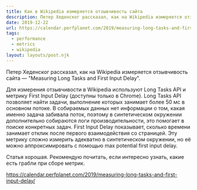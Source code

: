 ```yaml
---
title: Как в Wikipedia измеряется отзывчивость сайта
description: Петер Хеденског рассказал, как на Wikipedia измеряется отзывчивость сайта
date: 2019-12-22
url: https://calendar.perfplanet.com/2019/measuring-long-tasks-and-first-input-delay/
tags:
  - performance
  - metrics
  - wikipedia
layout: layouts/post.njk
---
```

Петер Хеденског рассказал, как на Wikipedia измеряется отзывчивость сайта — "Measuring Long Tasks and First Input Delay".

Для измерения отзывчивости в Wikipedia используют Long Tasks API и метрику First Input Delay (доступны только в Chrome). Long Tasks API позволяет найти задачи, выполнение которых занимает более 50 мс в основном потоке. В собираемых данных нет информации о том, какая именно задача забивала поток, поэтому в синтетическом окружении дополнительно собираются логи производительности, это помогает в поиске конкретных задач. First Input Delay показывает, сколько времени занимает отклик после первого взаимодействия со страницей. Эту метрику сложно измерить адекватно в синтетическом окружении, но её можно аппроксимировать с помощью max potential first input delay.

Статья хорошая. Рекомендую почитать, если интересно узнать, какие есть грабли при сборе метрик.

https://calendar.perfplanet.com/2019/measuring-long-tasks-and-first-input-delay/
